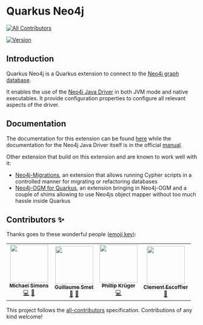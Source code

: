 # Quarkus Neo4j
<!-- ALL-CONTRIBUTORS-BADGE:START - Do not remove or modify this section -->
[![All Contributors](https://img.shields.io/badge/all_contributors-4-orange.svg?style=flat-square)](#contributors-)
<!-- ALL-CONTRIBUTORS-BADGE:END -->

[![Version](https://img.shields.io/maven-central/v/io.quarkiverse.neo4j/quarkus-neo4j?logo=apache-maven&style=flat-square)](https://search.maven.org/artifact/io.quarkiverse.neo4j/quarkus-neo4j)

## Introduction

Quarkus Neo4j is a Quarkus extension to connect to the [Neo4j graph database](https://neo4j.com).

It enables the use of the [Neo4j Java Driver](https://github.com/neo4j/neo4j-java-driver) in both JVM mode and native executables. It provide configuration properties to configure all relevant aspects of the driver.

## Documentation

The documentation for this extension can be found [here](https://quarkiverse.github.io/quarkiverse-docs/quarkus-neo4j/dev/index.html) while the documentation for the Neo4j Java Driver itself is in the official [manual](https://neo4j.com/docs/java-manual/4.4/).

Other extension that build on this extension and are known to work well with it:

* [Neo4j-Migrations](https://michael-simons.github.io/neo4j-migrations/current/#download_quarkus), an extension that allows running Cypher scripts in a controlled manner for migrating or refactoring databases
* [Neo4j-OGM for Quarkus](https://github.com/michael-simons/neo4j-ogm-quarkus), an extension bringing in Neo4j-OGM and a couple of shims allowing to use Neo4js object mapper without too much hassle inside Quarkus

## Contributors ✨

Thanks goes to these wonderful people ([emoji key](https://allcontributors.org/docs/en/emoji-key)):

<!-- ALL-CONTRIBUTORS-LIST:START - Do not remove or modify this section -->
<!-- prettier-ignore-start -->
<!-- markdownlint-disable -->
<table>
  <tr>
    <td align="center"><a href="http://michael-simons.eu"><img src="https://avatars.githubusercontent.com/u/526383?v=4?s=100" width="100px;" alt=""/><br /><sub><b>Michael Simons</b></sub></a><br /><a href="https://github.com/quarkiverse/quarkus-neo4j/commits?author=michael-simons" title="Code">💻</a> <a href="#maintenance-michael-simons" title="Maintenance">🚧</a></td>
    <td align="center"><a href="https://lesincroyableslivres.fr/"><img src="https://avatars.githubusercontent.com/u/1279749?v=4?s=100" width="100px;" alt=""/><br /><sub><b>Guillaume Smet</b></sub></a><br /><a href="#maintenance-gsmet" title="Maintenance">🚧</a> <a href="https://github.com/quarkiverse/quarkus-neo4j/commits?author=gsmet" title="Documentation">📖</a></td>
    <td align="center"><a href="http://www.phillip-kruger.com"><img src="https://avatars.githubusercontent.com/u/6836179?v=4?s=100" width="100px;" alt=""/><br /><sub><b>Phillip Krüger</b></sub></a><br /><a href="https://github.com/quarkiverse/quarkus-neo4j/commits?author=phillip-kruger" title="Code">💻</a></td>
    <td align="center"><a href="https://github.com/cescoffier"><img src="https://avatars.githubusercontent.com/u/402301?v=4?s=100" width="100px;" alt=""/><br /><sub><b>Clement Escoffier</b></sub></a><br /><a href="#question-cescoffier" title="Answering Questions">💬</a></td>
  </tr>
</table>

<!-- markdownlint-restore -->
<!-- prettier-ignore-end -->

<!-- ALL-CONTRIBUTORS-LIST:END -->

This project follows the [all-contributors](https://github.com/all-contributors/all-contributors) specification. Contributions of any kind welcome!
